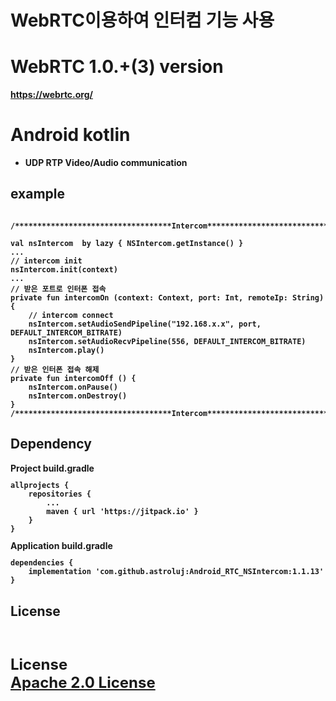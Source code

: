 # WebRTC이용하여 인터컴 기능 사용

# WebRTC 1.0.+(3) version <b>
  https://webrtc.org/
# Android kotlin<br>
- UDP RTP Video/Audio communication


<p><p>
<h2> example<br></h2>
<pre><code>
/***********************************Intercom***********************************/<br>
val nsIntercom  by lazy { NSIntercom.getInstance() }
...
// intercom init
nsIntercom.init(context)
...
// 받은 포트로 인터폰 접속
private fun intercomOn (context: Context, port: Int, remoteIp: String) {
    // intercom connect
    nsIntercom.setAudioSendPipeline("192.168.x.x", port, DEFAULT_INTERCOM_BITRATE)
    nsIntercom.setAudioRecvPipeline(556, DEFAULT_INTERCOM_BITRATE)
    nsIntercom.play()
}
// 받은 인터폰 접속 해제
private fun intercomOff () {
    nsIntercom.onPause()
    nsIntercom.onDestroy()
}
/***********************************Intercom***********************************/
</code></pre>
<p><p>

<h2>Dependency<br></h2>
Project build.gradle
<code><pre>
allprojects {
	repositories {
		...
		maven { url 'https://jitpack.io' }
	}
}
</pre></code>
Application build.gradle
<code><pre>
dependencies {
	implementation 'com.github.astroluj:Android_RTC_NSIntercom:1.1.13'
}
</pre></code>

<h2>License</h2><br>
<p style="font-size:x-large">
  License<br>
  <a href="http://www.apache.org/licenses/LICENSE-2.0">
      Apache 2.0 License
  </a>
</p>



